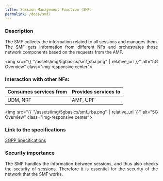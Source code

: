 ```yaml
---
title: Session Management Function (SMF)
permalink: /docs/smf/
---
```

<style>body {text-align: justify}</style>

### Description
The SMF collects the information related to all sessions and manages them. The SMF gets information from different NFs and orchestrates those network components based on the requests from the AMF.

<img src="{{ "/assets/img/5gbasics/smf_sba.png" | relative_url }}" alt="5G Overview" class="img-responsive center">

### Interaction with other NFs:

| Consumes services from    | Provides services to  | 
| -------------             |-------------          |
| UDM, NRF                  | AMF, UPF              |

<img src="{{ "/assets/img/5gbasics/smf_rba.png" | relative_url }}" alt="5G Overview" class="img-responsive center">

### Link to the specifications
<a href="https://www.etsi.org/deliver/etsi_ts/129500_129599/129502/17.06.00_60/ts_129502v170600p.pdf">3GPP Specifications</a>

### Security importance
The SMF handles the information between sessions, and thus also checks the security of sessions. Therefore it is essential for the security of the network that the SMF works.